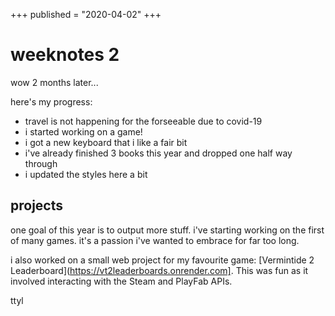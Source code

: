 +++
published = "2020-04-02"
+++

# weeknotes 2

wow 2 months later...

here's my progress:
- travel is not happening for the forseeable due to covid-19
- i started working on a game!
- i got a new keyboard that i like a fair bit
- i've already finished 3 books this year and dropped one half way through
- i updated the styles here a bit

## projects
one goal of this year is to output more stuff. i've starting working on the first of many games. it's a passion i've wanted to embrace for far too long.

i also worked on a small web project for my favourite game: [Vermintide 2 Leaderboard](https://vt2leaderboards.onrender.com]. This was fun as it involved interacting with the Steam and PlayFab APIs.

ttyl
